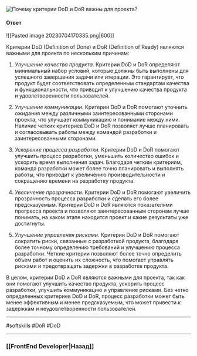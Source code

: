 ![Почему критерии DoD и DoR важны для проекта?](https://youtu.be/DZjIcc6KdjE?t=709)

#### Ответ

![[Pasted image 20230704170335.png|600]]

Критерии DoD (Definition of Done) и DoR (Definition of Ready) являются важными для проекта по нескольким причинам:

1. *Улучшение качества продукта.* Критерии DoD и DoR определяют минимальный набор условий, которые должны быть выполнены для успешного завершения задачи или итерации. Это гарантирует, что продукт будет соответствовать определенным стандартам качества и функциональности, что приводит к улучшению качества продукта и удовлетворенности пользователей.
    
2. *Улучшение коммуникации.* Критерии DoD и DoR помогают уточнить ожидания между различными заинтересованными сторонами проекта, что улучшает коммуникацию и понимание между ними. Наличие четких критериев DoD и DoR позволяет лучше планировать и согласовывать работы между командой разработки и заинтересованными сторонами.
    
3. *Ускорение процесса разработки.* Критерии DoD и DoR помогают улучшить процесс разработки, уменьшить количество ошибок и ускорить время выполнения задач. Благодаря четким критериям, команда разработки может более точно планировать и выполнять работы, что приводит к увеличению производительности и сокращению времени на разработку продукта.
    
4. *Увеличение прозрачности.* Критерии DoD и DoR помогают увеличить прозрачность процесса разработки и сделать его более предсказуемым. Критерии DoD и DoR являются показателями прогресса проекта и позволяют заинтересованным сторонам лучше понимать, на каком этапе находится проект и какие результаты уже достигнуты.
    
5. *Улучшение управления рисками.* Критерии DoD и DoR помогают сократить риски, связанные с разработкой продукта, благодаря более точному определению требований и улучшению процесса разработки. Четкие критерии позволяют более точно определить объем работ и оценить их сложность, что помогает управлять рисками и предотвращать задержки в разработке продукта.
    

В целом, критерии DoD и DoR являются важными для проекта, так как они помогают улучшить качество продукта, ускорить процесс разработки, улучшить коммуникацию и управление рисками. Без четко определенных критериев DoD и DoR, процесс разработки может быть менее эффективным и менее предсказуемым, что может привести к задержкам и неудовлетворенности пользователей.

___
#softskills #DoR #DoD

___

### [[FrontEnd Developer|Назад]]
